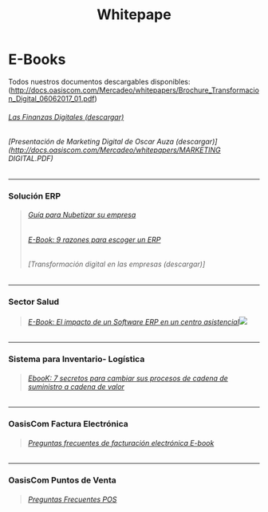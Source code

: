 ﻿---
layout: default
title: Whitepape
permalink: /Mercadeo/whitepapers
editable: si
---

# E-Books
 
Todos nuestros documentos descargables disponibles:
(http://docs.oasiscom.com/Mercadeo/whitepapers/Brochure_Transformacion_Digital_06062017_01.pdf)
###### [Las Finanzas Digitales (descargar)](http://docs.oasiscom.com/Mercadeo/whitepapers/Las_finanzas_digitales.pdf)
###### [Presentación de Marketing Digital de Oscar Auza  (descargar)](http://docs.oasiscom.com/Mercadeo/whitepapers/MARKETING DIGITAL.PDF)
--------------------------------------------------------

### Solución ERP 
>###### [Guía para Nubetizar su empresa](http://docs.oasiscom.com/Mercadeo/fichas/E-book_Guia_para_nubetizar_su_empresa.pdf)
>###### [E-Book: 9 razones para escoger un ERP](http://docs.oasiscom.com/Mercadeo/fichas/E-BOOK-9-razones-para-escoger-un-erp.pdf)
>###### [Transformación digital en las empresas (descargar)]

---
### Sector Salud

>###### [E-Book: El impacto de un Software ERP en un centro asistencial](http://docs.oasiscom.com/Mercadeo/fichas/EBook-Salud-El-impacto-de-un-software-Erp-en-un-centro-asistencial.pdf)![](http://docs.oasiscom.com/Mercadeo/fichas/Gift_new100gif.gif)

---
### Sistema para Inventario- Logística

>###### [EbooK: 7 secretos para cambiar sus procesos de cadena de suministro a cadena de valor](http://docs.oasiscom.com/Mercadeo/fichas/E-book-logistica-7-secretos-para-cambiar-su-cadena-de-suministro-a-cadena-valor.pdf)

---
### OasisCom Factura Electrónica
>###### [Preguntas frecuentes de facturación electrónica E-book](http://docs.oasiscom.com/Mercadeo/fichas/Preguntas-Frecuentes-de-factura-Electronica.pdf)

----
### OasisCom Puntos de Venta
>###### [Preguntas Frecuentes POS](http://docs.oasiscom.com/Mercadeo/fichas/Preguntas_frecuentes_OasisCom-_POS.pdf)  



